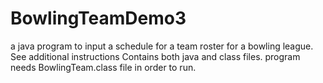 # BowlingTeamDemo3
a java program to input a schedule for a team roster for a bowling league. See additional instructions
Contains both java and class files. program needs BowlingTeam.class file in order to run.
